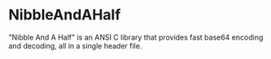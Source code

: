 NibbleAndAHalf
==============

"Nibble And A Half" is an ANSI C library that provides fast base64 encoding and decoding, all in a single header file.